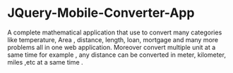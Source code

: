 JQuery-Mobile-Converter-App
===========================

A complete mathematical application that use to convert many categories like temperature, Area , distance, length, loan, mortgage and many more problems all in one web application. Moreover convert multiple unit at a same time for example , any distance can be converted in meter, kilometer, miles ,etc at a same time .
